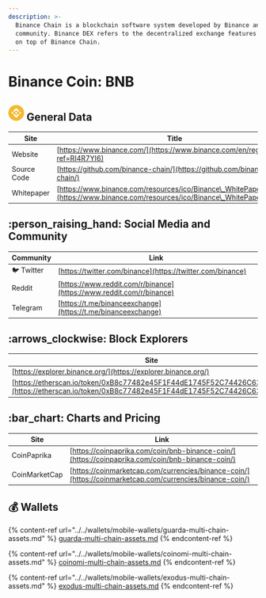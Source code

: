 ```yaml
---
description: >-
  Binance Chain is a blockchain software system developed by Binance and its
  community. Binance DEX refers to the decentralized exchange features developed
  on top of Binance Chain.
---
```


# Binance Coin: BNB

## <img src="../../.gitbook/assets/bnb.png" alt="" data-size="original"> General Data

| Site        | Title                                                                                                                                  |
| ----------- | -------------------------------------------------------------------------------------------------------------------------------------- |
| Website     | [https://www.binance.com/](https://www.binance.com/en/register?ref=RI4R7YI6)                                                           |
| Source Code | [https://github.com/binance-chain/](https://github.com/binance-chain/)                                                                 |
| Whitepaper  | [https://www.binance.com/resources/ico/Binance\_WhitePaper\_en.pdf](https://www.binance.com/resources/ico/Binance\_WhitePaper\_en.pdf) |

## :person\_raising\_hand: Social Media and Community

| Community      | Link                                                                 |
| -------------- | -------------------------------------------------------------------- |
| :bird: Twitter | [https://twitter.com/binance](https://twitter.com/binance)           |
| Reddit         | [https://www.reddit.com/r/binance](https://www.reddit.com/r/binance) |
| Telegram       | [https://t.me/binanceexchange](https://t.me/binanceexchange)         |

## :arrows\_clockwise: Block Explorers

| Site                                                                                                                                           |
| ---------------------------------------------------------------------------------------------------------------------------------------------- |
| [https://explorer.binance.org/](https://explorer.binance.org/)                                                                                 |
| [https://etherscan.io/token/0xB8c77482e45F1F44dE1745F52C74426C631bDD52](https://etherscan.io/token/0xB8c77482e45F1F44dE1745F52C74426C631bDD52) |

## :bar\_chart: Charts and Pricing

| Site          | Link                                                                                                     |
| ------------- | -------------------------------------------------------------------------------------------------------- |
| CoinPaprika   | [https://coinpaprika.com/coin/bnb-binance-coin/](https://coinpaprika.com/coin/bnb-binance-coin/)         |
| CoinMarketCap | [https://coinmarketcap.com/currencies/binance-coin/](https://coinmarketcap.com/currencies/binance-coin/) |

## :moneybag: Wallets

{% content-ref url="../../wallets/mobile-wallets/guarda-multi-chain-assets.md" %}
[guarda-multi-chain-assets.md](../../wallets/mobile-wallets/guarda-multi-chain-assets.md)
{% endcontent-ref %}

{% content-ref url="../../wallets/mobile-wallets/coinomi-multi-chain-assets.md" %}
[coinomi-multi-chain-assets.md](../../wallets/mobile-wallets/coinomi-multi-chain-assets.md)
{% endcontent-ref %}

{% content-ref url="../../wallets/mobile-wallets/exodus-multi-chain-assets.md" %}
[exodus-multi-chain-assets.md](../../wallets/mobile-wallets/exodus-multi-chain-assets.md)
{% endcontent-ref %}
